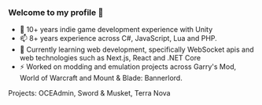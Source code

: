 ### Welcome to my profile 👋

- 💬 10+ years indie game development experience with Unity
- 📫 8+ years experience across C#, JavaScript, Lua and PHP.
- 🌱 Currently learning web development, specifically WebSocket apis and web technologies such as Next.js, React and .NET Core
- ⚡ Worked on modding and emulation projects across Garry's Mod, World of Warcraft and Mount & Blade: Bannerlord.

Projects: OCEAdmin, Sword & Musket, Terra Nova
